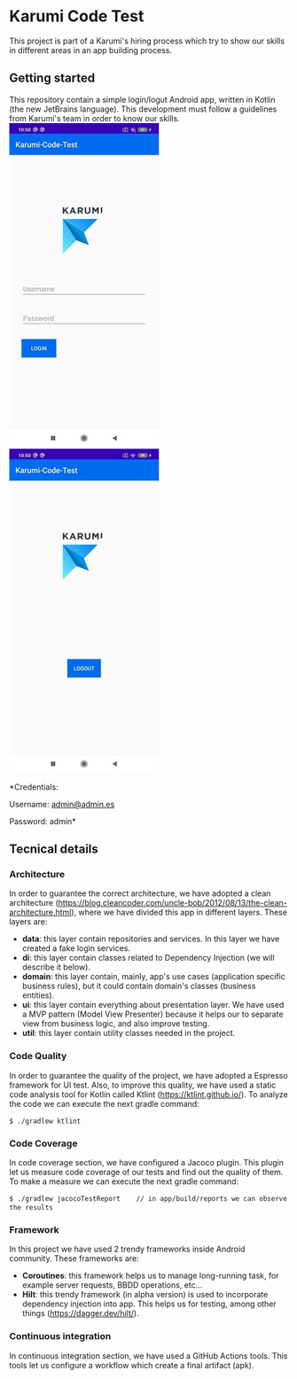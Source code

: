 # Karumi Code Test
This project is part of a Karumi's hiring process which try to show our skills in different areas in an app building process.

## Getting started
This repository contain a simple login/logut Android app, written in Kotlin (the new JetBrains language). This development must follow a guidelines from Karumi's team in order to know our skills.
![Login](/screenshots/login.jpg?raw=true "Login")
![Logout](/screenshots/logout.jpg?raw=true "Logout")

*Credentials:

Username: admin@admin.es

Password: admin*

## Tecnical details
### Architecture
In order to guarantee the correct architecture, we have adopted a clean architecture (https://blog.cleancoder.com/uncle-bob/2012/08/13/the-clean-architecture.html), where we have divided this app in different layers. These layers are:
* **data**: this layer contain repositories and services. In this layer we have created a fake login services.
* **di**: this layer contain classes related to Dependency Injection (we will describe it below).
* **domain**: this layer contain, mainly, app's use cases (application specific business rules), but it could contain domain's classes (business entities). 
* **ui**: this layer contain everything about presentation layer. We have used a MVP pattern (Model View Presenter) because it helps our to separate view from business logic, and also improve testing.  
* **util**: this layer contain utility classes needed in the project.

### Code Quality
In order to guarantee the quality of the project, we have adopted a Espresso framework for UI test.
Also, to improve this quality, we have used a static code analysis tool for Kotlin called Ktlint (https://ktlint.github.io/). To analyze the code we can execute the next gradle command:
```
$ ./gradlew ktlint
``` 
### Code Coverage
In code coverage section, we have configured a Jacoco plugin. This plugin let us measure code coverage of our tests and find out the quality of them. To make a measure we can execute the next gradle command:
```
$ ./gradlew jacocoTestReport	// in app/build/reports we can observe the results
``` 
 
 ### Framework
In this project we have used 2 trendy frameworks inside Android community. These frameworks are:
* **Coroutines**: this framework helps us to manage long-running task, for example server requests, BBDD operations, etc... 
* **Hilt**: this trendy framework (in alpha version) is used to incorporate dependency injection into app. This helps us for testing, among other things (https://dagger.dev/hilt/). 
 
### Continuous integration 
In continuous integration section, we have used a GitHub Actions tools. This tools let us configure a workflow which create a final artifact (apk).  


